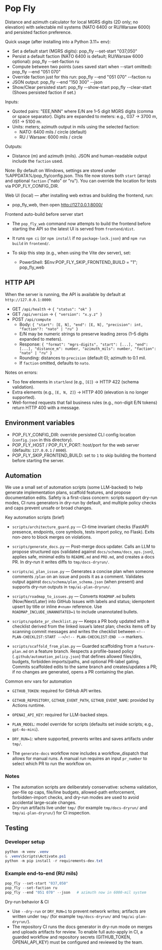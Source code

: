 # Pop Fly

Distance and azimuth calculator for local MGRS digits (2D only; no elevation) with selectable mil systems (NATO 6400 or RU/Warsaw 6000) and persisted faction preference.

Quick usage (after installing into a Python 3.11+ env):

- Set a default start (MGRS digits):
  pop_fly --set-start "037,050"
- Persist a default faction (NATO 6400 is default; RU/Warsaw 6000 optional):
  pop_fly --set-faction ru
- Compute between two points (uses saved start when --start omitted):
  pop_fly --end "051 070"
- Override faction just for this run:
  pop_fly --end "051 070" --faction ru
- JSON output:
  pop_fly --end "150 300" --json
- Show/Clear persisted start:
  pop_fly --show-start
  pop_fly --clear-start
  (Shows persisted faction if set.)

Inputs:
- Quoted pairs: "EEE,NNN" where E/N are 1–5 digit MGRS digits (comma or space separator). Digits are expanded to meters: e.g., 037 → 3700 m, 051 → 5100 m.
- Units: meters; azimuth output in mils using the selected faction:
  - NATO: 6400 mils / circle (default)
  - RU / Warsaw: 6000 mils / circle

Outputs:
- Distance (m) and azimuth (mils). JSON and human-readable output include the `faction` used.

Note: By default on Windows, settings are stored under %APPDATA%/pop_fly/config.json.
This file now stores both `start` (array) and optional `faction` ("nato" or "ru").
You can override the location for tests via POP_FLY_CONFIG_DIR.

Web UI (local) — after installing web extras and building the frontend, run:
- pop_fly_web, then open http://127.0.0.1:8000/

Frontend auto-build before server start
- The `pop_fly_web` command now attempts to build the frontend before starting the API so the latest UI is served from `frontend/dist`.
- It runs `npm ci` (or `npm install` if no `package-lock.json`) and `npm run build` in `frontend/`.
- To skip this step (e.g., when using the Vite dev server), set:

  - PowerShell:
    $Env:POP_FLY_SKIP_FRONTEND_BUILD = "1"; pop_fly_web

## HTTP API

When the server is running, the API is available by default at `http://127.0.0.1:8000`:

- GET `/api/health` → `{ "status": "ok" }`
- GET `/api/version` → `{ "version": "x.y.z" }`
- POST `/api/compute`
  - Body: `{ "start": [E, N], "end": [E, N], "precision": int, "faction"?: "nato" | "ru" }`
  - E/N may be numeric strings to preserve leading zeros (1–5 digits expanded to meters).
  - Response: `{ "format": "mgrs-digits", "start": [...], "end": [...], "distance_m": number, "azimuth_mils": number, "faction": "nato" | "ru" }`
  - Rounding: distances to `precision` (default 0); azimuth to 0.1 mil.
  - If `faction` omitted, defaults to `nato`.

Notes on errors:
- Too few elements in `start`/`end` (e.g., `[E]`) → HTTP 422 (schema validation).
- Extra elements (e.g., `[E, N, Z]`) → HTTP 400 (elevation is no longer supported).
- Well-formed requests that fail business rules (e.g., non-digit E/N tokens) return HTTP 400 with a message.

## Environment variables

- POP_FLY_CONFIG_DIR: override persisted CLI config location (`config.json` in this directory).
- POP_FLY_HOST / POP_FLY_PORT: host/port for the web server (defaults: `127.0.0.1` / `8000`).
- POP_FLY_SKIP_FRONTEND_BUILD: set to `1` to skip building the frontend before starting the server.


## Automation

We use a small set of automation scripts (some LLM-backed) to help generate implementation plans, scaffold features, and propose documentation edits. Safety is a first-class concern: scripts support dry-run modes, CI runs generators in dry-run by default, and multiple policy checks and caps prevent unsafe or broad changes.

Key automation scripts (brief)

- `scripts/architecture_guard.py` — CI-time invariant checks (FastAPI presence, endpoints, core symbols, tests import policy, no Flask). Exits non-zero to block merges on violations.

- `scripts/generate_docs.py` — Post-merge docs updater. Calls an LLM to propose structured ops (validated against `docs/schema/docs_ops.json`), applies safe, minimal edits to `README.md` and `PRD.md`, and creates a docs PR. In dry-run it writes diffs to `tmp/docs-dryrun/`.

- `scripts/ai_plan_issue.py` — Generates a concise plan when someone comments `/plan` on an issue and posts it as a comment. Validates output against `docs/schema/plan_schema.json` (when present) and supports dry-run outputs in `tmp/ai-plan-dryrun/`.

- `scripts/roadmap_to_issues.py` — Converts `ROADMAP.md` bullets (Now/Next/Later) into GitHub Issues with labels and status; idempotent upsert by title or inline `#<num>` reference. Use `ROADMAP_INCLUDE_UNANNOTATED=1` to include unannotated bullets.

- `scripts/update_pr_checklist.py` — Keeps a PR body updated with a checklist derived from the linked issue’s latest plan; checks items off by scanning commit messages and writes the checklist between `<!-- PLAN-CHECKLIST:START -->`/`<!-- PLAN-CHECKLIST:END -->` markers.

- `scripts/scaffold_from_plan.py` — Guarded scaffolding from a `feature-plan.md` on a feature branch. Respects a profile-based policy (`.github/automation_policy.json`) that defines allowed files/dirs, budgets, forbidden imports/paths, and optional PR-label gating. Commits scaffolded edits to the same branch and creates/updates a PR; if no changes are generated, opens a PR containing the plan.

Common env vars for automation

- `GITHUB_TOKEN`: required for GitHub API writes.
- `GITHUB_REPOSITORY`, `GITHUB_EVENT_PATH`, `GITHUB_EVENT_NAME`: provided by Actions runtime.
- `OPENAI_API_KEY`: required for LLM-backed steps.
- `PLAN_MODEL`: model override for scripts (defaults set inside scripts; e.g., `gpt-4o-mini`).
- `DRY_RUN=1`: where supported, prevents writes and saves artifacts under `tmp/`.

- The `generate-docs` workflow now includes a workflow_dispatch that allows for manual runs. A manual run requires an input `pr_number` to select which PR to run the workflow on.

### Notes

- The automation scripts are deliberately conservative: schema validation, per-file op caps, file/line budgets, allowed-path enforcement, forbidden-import checks, and dry-run modes are used to avoid accidental large-scale changes.
- Dry-run artifacts live under `tmp/` (for example `tmp/docs-dryrun/` and `tmp/ai-plan-dryrun/`) for CI inspection.

## Testing

### Developer setup

```powershell
python -m venv .venv
& .venv\Scripts\Activate.ps1
python -m pip install -r requirements-dev.txt
```

### Example end-to-end (RU mils)

```powershell
pop_fly --set-start "037,050"
pop_fly --set-faction ru
pop_fly --end "051 070" --json   # azimuth now in 6000-mil system
```

Dry-run behavior & CI

- Use `--dry-run` or `DRY_RUN=1` to prevent network writes; artifacts are written under `tmp/` (for example `tmp/docs-dryrun/` and `tmp/ai-plan-dryrun/`).
- The repository CI runs the docs generator in dry-run mode on merges and uploads artifacts for review. To enable full auto-apply in CI, a guarded workflow and repository secrets (GITHUB_TOKEN, OPENAI_API_KEY) must be configured and reviewed by the team.
